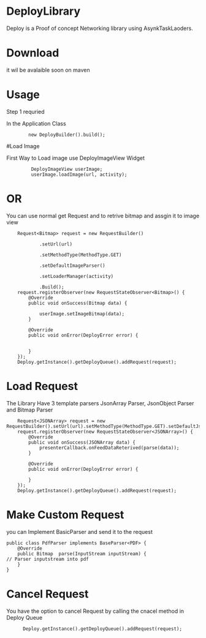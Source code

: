# DeployLibrary
  Deploy is a Proof of concept  Networking library using AsynkTaskLaoders.
# Download
 it wil be avalaible soon on maven
# Usage
 Step 1 requried

 In the Application Class 

            new DeployBuilder().build();

 #Load Image

 First Way to Load image use  DeployImageView Widget

             DeployImageView userImage;
             userImage.loadImage(url, activity);

  # OR

  You can use normal get Request and to retrive bitmap and assgin it to image view

        Request<Bitmap> request = new RequestBuilder()

                .setUrl(url)

                .setMethodType(MethodType.GET)

                .setDefaultImageParser()

                .setLoaderManager(activity)

                .Build();
        request.registerObserver(new RequestStateObserver<Bitmap>() {
            @Override
            public void onSuccess(Bitmap data) {

                userImage.setImageBitmap(data);
            }

            @Override
            public void onError(DeployError error) {


            }
        });
        Deploy.getInstance().getDeployQueue().addRequest(request);


# Load Request
 The Library Have 3 template parsers JsonArray Parser, JsonObject Parser and Bitmap Parser

        Request<JSONArray> request = new RequestBuilder().setUrl(url).setMethodType(MethodType.GET).setDefaultJsonArrayParser().setLoaderManager(activity).Build();
        request.registerObserver(new RequestStateObserver<JSONArray>() {
            @Override
            public void onSuccess(JSONArray data) {
                presenterCallback.onFeedDataReterived(parse(data));
            }

            @Override
            public void onError(DeployError error) {

            }
        });
        Deploy.getInstance().getDeployQueue().addRequest(request);

 # Make Custom Request

 you can Implement BasicParser and send it to the request

    public class PdfParser implements BaseParser<PDF> {
        @Override
        public Bitmap  parse(InputStream inputStream) {
    // Parser inputstream into pdf
        }
    }

 # Cancel Request

  You have the option to cancel Request by calling the cnacel method in Deploy Queue

          Deploy.getInstance().getDeployQueue().addRequest(request);

 
        
        

   
